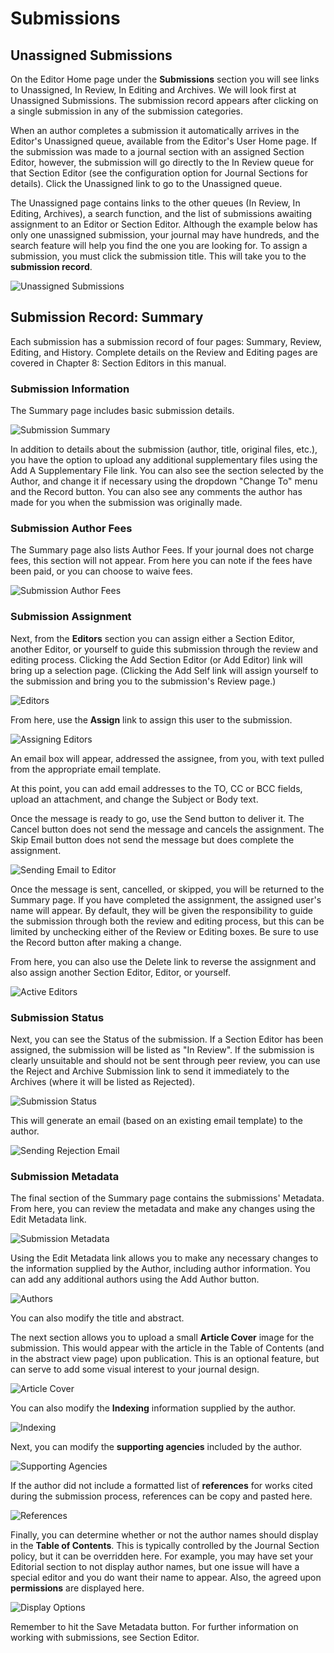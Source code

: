 # Submissions

## Unassigned Submissions

On the Editor Home page under the **Submissions** section you will see links to Unassigned, In Review, In Editing and Archives. We will look first at Unassigned Submissions. The submission record appears after clicking on a single submission in any of the submission categories.

When an author completes a submission it automatically arrives in the Editor's Unassigned queue, available from the Editor's User Home page. If the submission was made to a journal section with an assigned Section Editor, however, the submission will go directly to the In Review queue for that Section Editor (see the configuration option for Journal Sections for details). Click the Unassigned link to go to the Unassigned queue.

The Unassigned page contains links to the other queues (In Review, In Editing, Archives), a search function, and the list of submissions awaiting assignment to an Editor or Section Editor. Although the example below has only one unassigned submission, your journal may have hundreds, and the search feature will help you find the one you are looking for. To assign a submission, you must click the submission title. This will take you to the **submission record**.

![Unassigned Submissions](images/chapter7/editor_3rev.png)  

## Submission Record: Summary

Each submission has a submission record of four pages: Summary, Review, Editing, and History. Complete details on the Review and Editing pages are covered in Chapter 8: Section Editors in this manual.

### Submission Information

The Summary page includes basic submission details.

![Submission Summary](images/chapter7/editor_4rev.png)

In addition to details about the submission (author, title, original files, etc.), you have the option to upload any additional supplementary files using the Add A Supplementary File link. You can also see the section selected by the Author, and change it if necessary using the dropdown "Change To" menu and the Record button. You can also see any comments the author has made for you when the submission was originally made.

### Submission Author Fees

The Summary page also lists Author Fees. If your journal does not charge fees, this section will not appear. From here you can note if the fees have been paid, or you can choose to waive fees.

![Submission Author Fees](images/chapter7/editor_5.png)

### Submission Assignment

Next, from the **Editors** section you can assign either a Section Editor, another Editor, or yourself to guide this submission through the review and editing process. Clicking the Add Section Editor (or Add Editor) link will bring up a selection page. (Clicking the Add Self link will assign yourself to the submission and bring you to the submission's Review page.)

![Editors](images/chapter7/editor_6.png)

From here, use the **Assign** link to assign this user to the submission.

![Assigning Editors](images/chapter7/editor_7.png)  

An email box will appear, addressed the assignee, from you, with text pulled from the appropriate email template.

At this point, you can add email addresses to the TO, CC or BCC fields, upload an attachment, and change the Subject or Body text.

Once the message is ready to go, use the Send button to deliver it. The Cancel button does not send the message and cancels the assignment. The Skip Email button does not send the message but does complete the assignment.

![Sending Email to Editor](images/chapter7/editor_8rev.png)

Once the message is sent, cancelled, or skipped, you will be returned to the Summary page. If you have completed the assignment, the assigned user's name will appear. By default, they will be given the responsibility to guide the submission through both the review and editing process, but this can be limited by unchecking either of the Review or Editing boxes. Be sure to use the Record button after making a change.

From here, you can also use the Delete link to reverse the assignment and also assign another Section Editor, Editor, or yourself.

![Active Editors](images/chapter7/editor_9.png)

### Submission Status

Next, you can see the Status of the submission. If a Section Editor has been assigned, the submission will be listed as "In Review". If the submission is clearly unsuitable and should not be sent through peer review, you can use the Reject and Archive Submission link to send it immediately to the Archives (where it will be listed as Rejected).

![Submission Status](images/chapter7/editor_10.png)

This will generate an email (based on an existing email template) to the author.

![Sending Rejection Email](images/chapter7/editor_11rev.png)  

### Submission Metadata

The final section of the Summary page contains the submissions' Metadata. From here, you can review the metadata and make any changes using the Edit Metadata link.

![Submission Metadata](images/chapter7/editor_12rev.png)

Using the Edit Metadata link allows you to make any necessary changes to the information supplied by the Author, including author information. You can add any additional authors using the Add Author button.

![Authors](images/chapter7/editor_13.png)  

You can also modify the title and abstract.

The next section allows you to upload a small **Article Cover** image for the submission. This would appear with the article in the Table of Contents (and in the abstract view page) upon publication. This is an optional feature, but can serve to add some visual interest to your journal design.

![Article Cover](images/chapter7/editor_14.png)  

You can also modify the **Indexing** information supplied by the author.

![Indexing](images/chapter7/editor_15.png)

Next, you can modify the **supporting agencies** included by the author.

![Supporting Agencies](images/chapter7/editor_16.png)

If the author did not include a formatted list of **references** for works cited during the submission process, references can be copy and pasted here.

![References](images/chapter7/editor_17.png)

Finally, you can determine whether or not the author names should display in the **Table of Contents**. This is typically controlled by the Journal Section policy, but it can be overridden here. For example, you may have set your Editorial section to not display author names, but one issue will have a special editor and you do want their name to appear. Also, the agreed upon **permissions** are displayed here.

![Display Options](images/chapter7/editor_18.png)

Remember to hit the Save Metadata button. For further information on working with submissions, see Section Editor.
